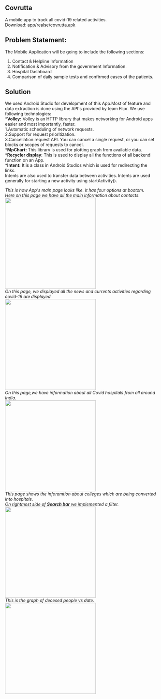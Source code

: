 ## Covrutta
A mobile app to track all covid-19 related activities.<br>
Download: app/realse/covrutta.apk
## Problem Statement:<br> 

The Mobile Application will be going to include the following sections:
1) Contact & Helpline Information
2) Notification & Advisory from the government Information.
3) Hospital Dashboard
4) Comparison of daily sample tests and confirmed cases of the patients. 

## Solution  <br>
We used Android Studio for development of this App.Most of feature and data extraction is done using the API's provided by team Flipr.
We use following technologies:<br>
***Volley:** Volley is an HTTP library that makes networking for Android apps easier and most importantly, faster.<br>1.Automatic scheduling of network requests.<br>2.Support for request prioritization.<br>3.Cancellation request API. You can cancel a single request, or you can set blocks or scopes of requests to cancel.<br>
***MpChart:** This library is used for plotting graph from available data.<br>
***Recycler display:** This is used to display all the functions of all backend function on an App.<br>
***Intent:** It is a class in Android Studios which is used for redirecting the links.<br>
Intents are also used to transfer data between activities. Intents are used generally for starting a new activity using startActivity().<br>

*This is how App's main page looks like. It has four options at bootom.<br>Here on this page we have all the main information about contacts.*<br> 
<img src="https://user-images.githubusercontent.com/58518903/120006219-4f67e100-bff6-11eb-9527-133b7489de3f.jpg" width="300">
<br>
*On this page, we displayed all the news and currents activities regarding covid-19 are displayed.*<br>
<img src="https://user-images.githubusercontent.com/58518903/120006349-71f9fa00-bff6-11eb-9878-d662c63514b0.jpg" width="300">
<br>
*On this page,we have information about all Covid hospitals from all around India.*<br>
<img src="https://user-images.githubusercontent.com/58518903/120006473-8a6a1480-bff6-11eb-8703-f30343d5a792.jpg" width="300">
<br>
*This page shows the inforamtion about colleges which are being converted into hospitals*.<br>*On rightmost side of **Search bar** we implemented a filter.*<br>
<img src="https://user-images.githubusercontent.com/58518903/120006555-a077d500-bff6-11eb-885f-b981d4a61999.jpg" width="300">
<br>
*This is the graph of decesed people vs date.*<br>
<img src="https://user-images.githubusercontent.com/58518903/120006637-b4bbd200-bff6-11eb-8b42-bdbf7bd5c18d.jpg" width="300">
<br>

